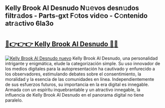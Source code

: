 ## Kelly Brook Al Desnudo N𝚞𝚎vos desn𝚞dos filtr𝚊dos - Parts-gxt F𝚘tos vid𝚎o - C𝚘ntenido atr𝚊ctivo 6Ia3o

# <h2><a href="http://mb4u67.tromn.icu/?c=Kelly+Brook+Al+Desnudo">🔗👉👉👉 Kelly Brook Al Desnudo 🔗🔗</a></h2>

[![Kelly Brook Al Desnudo nuevo](https://i.imgur.com/pEAQMta.gif)](http://mb4u67.tromn.icu/?c=Kelly+Brook+Al+Desnudo)
Kelly Brook Al Desnudo, una personalidad intrigante y enigmática, elude la categorización simple. Su uso innovador de los medios digitales para la autopresentación ha cautivado y enfurecido a los observadores, estimulando debates sobre el consentimiento, la moralidad y la esencia de las comunidades en línea. Independientemente de sus esfuerzos futuros, su importancia en la era digital es innegable. Armada con un espíritu inquebrantable y un atractivo innegable, la influencia de Kelly Brook Al Desnudo en el panorama digital no tiene paralelo.
